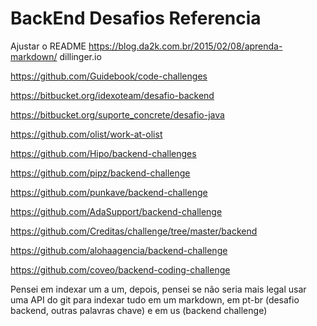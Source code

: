 # BackEnd Desafios Referencia

Ajustar o README
https://blog.da2k.com.br/2015/02/08/aprenda-markdown/
dillinger.io

https://github.com/Guidebook/code-challenges

https://bitbucket.org/idexoteam/desafio-backend

https://bitbucket.org/suporte_concrete/desafio-java

https://github.com/olist/work-at-olist

https://github.com/Hipo/backend-challenges

https://github.com/pipz/backend-challenge

https://github.com/punkave/backend-challenge

https://github.com/AdaSupport/backend-challenge

https://github.com/Creditas/challenge/tree/master/backend

https://github.com/alohaagencia/backend-challenge

https://github.com/coveo/backend-coding-challenge

Pensei em indexar um a um, depois, pensei se não seria mais legal usar uma API do git para indexar tudo em um markdown, em pt-br (desafio backend, outras palavras chave) e em us (backend challenge)

